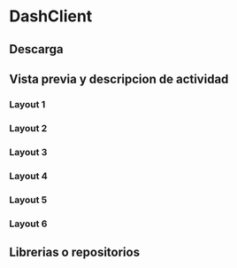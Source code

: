 # DashClient
## Descarga
## Vista previa y descripcion de actividad
### Layout 1
### Layout 2
### Layout 3
### Layout 4
### Layout 5
### Layout 6
## Librerias o repositorios
